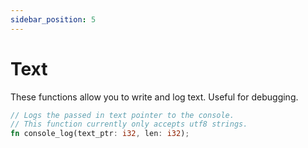 ```yaml
---
sidebar_position: 5
---
```


# Text

These functions allow you to write and log text. Useful for debugging.

```rust title="Draw Api Function List"
// Logs the passed in text pointer to the console.
// This function currently only accepts utf8 strings.
fn console_log(text_ptr: i32, len: i32);
```